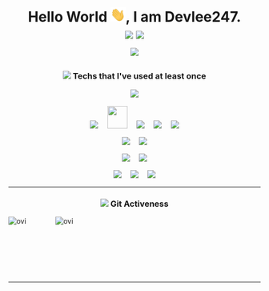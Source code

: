<h1 align="center"><br><br>Hello World <img src="https://raw.githubusercontent.com/ABSphreak/ABSphreak/master/gifs/Hi.gif" width="30px">, I am Devlee247.
 
 <br>
  <img src="https://img.shields.io/badge/Focus-Computer%20Vision%20%26%20Pose%20Estimation-brightgreen" />
  <img src="https://img.shields.io/badge/Languages-Korean%20%26%20English-brightgreen" />
 <br>
  <a href="https://hits.seeyoufarm.com"><img src="https://hits.seeyoufarm.com/api/count/incr/badge.svg?url=https%3A%2F%2Fgithub.com%2FDevlee247&count_bg=%2379C83D&title_bg=%23555555&icon=&icon_color=%23E7E7E7&title=hits&edge_flat=false"/></a><br>
</h1> 

<h3 align="center"><img src="https://media.giphy.com/media/iY8CRBdQXODJSCERIr/giphy.gif" width="30px"> Techs that I've used at least once </h3>
<p align="center">  
  <code><img height="50" src="https://www.vectorlogo.zone/logos/git-scm/git-scm-ar21.svg"></code>
</p>

<p align="center">
  <code> <img height="50" src="https://cdn.iconscout.com/icon/free/png-512/c-programming-569564.png"> </code>
  <code> <img height="45" src="https://upload.wikimedia.org/wikipedia/commons/thumb/1/18/ISO_C%2B%2B_Logo.svg/100px-ISO_C%2B%2B_Logo.svg.png" width='40'> </code>
  <code> <img height="50" src="https://www.vectorlogo.zone/logos/python/python-ar21.svg"> </code>
  <code> <img height="50" src="https://cdn.worldvectorlogo.com/logos/java-4.svg"> </code>
  <code> <img height="50" src="https://upload.vectorlogo.zone/logos/javascript/images/239ec8a4-163e-4792-83b6-3f6d96911757.svg"> </code>

<p align="center">
 <code> <img height="50" src="https://www.vectorlogo.zone/logos/reactjs/reactjs-ar21.svg"> </code>
 <code> <img height="50" src="https://upload.wikimedia.org/wikipedia/commons/thumb/d/d9/Node.js_logo.svg/1280px-Node.js_logo.svg.png"> </code>
</p>

<p align="center">
  <code> <img height="50" src="https://www.vectorlogo.zone/logos/mysql/mysql-ar21.svg"> </code>
  <code> <img height="50" src="https://www.svgrepo.com/show/303232/mongodb-logo.svg"> </code>
</p>
   
<p align="center">
  <code> <img height="50" src="https://www.vectorlogo.zone/logos/tensorflow/tensorflow-ar21.svg"> </code>
  <code> <img height="36" src="https://upload.wikimedia.org/wikipedia/commons/thumb/c/c6/PyTorch_logo_black.svg/2560px-PyTorch_logo_black.svg.png"> </code>
  <code> <img height="50" src="https://cdn.icon-icons.com/icons2/2699/PNG/512/opencv_logo_icon_170888.png"> </code>
</p>

<hr>

<h3 align="center"><img src="https://media.giphy.com/media/W5eoZHPpUx9sapR0eu/giphy.gif" width="30px"> Git Activeness </h3>
<p><img align="left" src="https://github-readme-stats.vercel.app/api/top-langs?username=Devlee247&show_icons=true&locale=en&layout=compact&theme=chartreuse-dark" alt="ovi" /></p>
<p>&nbsp;<img align="right" src="https://github-readme-stats.vercel.app/api?username=Devlee247&show_icons=true&locale=en&theme=chartreuse-dark" alt="ovi" width="410" /></p>
<br><br><br><br><br>

<hr>


